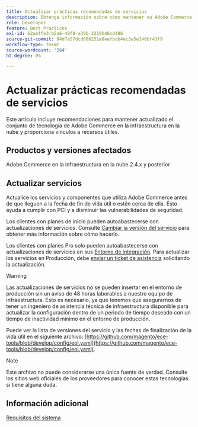 ```yaml
---
title: Actualizar prácticas recomendadas de servicios
description: Obtenga información sobre cómo mantener su Adobe Commerce en la pila de tecnología de infraestructura en la nube actualizada.
role: Developer
feature: Best Practices
exl-id: 62aeffe3-b5a6-49f8-a39b-3219b46cd486
source-git-commit: 94d7a57dcd006251e8eefbdb4ec3a5e140bf43f9
workflow-type: tm+mt
source-wordcount: '264'
ht-degree: 0%

---
```


# Actualizar prácticas recomendadas de servicios

Este artículo incluye recomendaciones para mantener actualizado el conjunto de tecnología de Adobe Commerce en la infraestructura en la nube y proporciona vínculos a recursos útiles.

## Productos y versiones afectados

Adobe Commerce en la infraestructura en la nube 2.4.x y posterior

## Actualizar servicios

Actualice los servicios y componentes que utiliza Adobe Commerce antes de que lleguen a la fecha de fin de vida útil o estén cerca de ella. Esto ayuda a cumplir con PCI y a disminuir las vulnerabilidades de seguridad.

Los clientes con planes de inicio pueden autoabastecerse con actualizaciones de servicios. Consulte [Cambiar la versión del servicio](https://devdocs.magento.com/cloud/project/services.html#change-service-version) para obtener más información sobre cómo hacerlo.

Los clientes con planes Pro solo pueden autoabastecerse con actualizaciones de servicios en sus [Entorno de integración](https://experienceleague.adobe.com/docs/commerce-knowledge-base/kb/announcements/commerce-announcements/integration-environment-enhancement-request-pro-and-starter.html). Para actualizar los servicios en Producción, debe [enviar un ticket de asistencia](https://experienceleague.adobe.com/docs/commerce-knowledge-base/kb/help-center-guide/magento-help-center-user-guide.html#submit-ticket) solicitando la actualización.

>[!WARNING]
>
>Las actualizaciones de servicios no se pueden insertar en el entorno de producción sin un aviso de 48 horas laborables a nuestro equipo de infraestructura. Esto es necesario, ya que tenemos que asegurarnos de tener un ingeniero de asistencia técnica de infraestructura disponible para actualizar la configuración dentro de un periodo de tiempo deseado con un tiempo de inactividad mínimo en el entorno de producción.

Puede ver la lista de versiones del servicio y las fechas de finalización de la vida útil en el siguiente archivo: [https://github.com/magento/ece-tools/blob/develop/config/eol.yaml](https://github.com/magento/ece-tools/blob/develop/config/eol.yaml).

>[!NOTE]
>
>Este archivo no puede considerarse una única fuente de verdad. Consulte los sitios web oficiales de los proveedores para conocer estas tecnologías si tiene alguna duda.

## Información adicional

[Requisitos del sistema](../../../installation/system-requirements.md)
